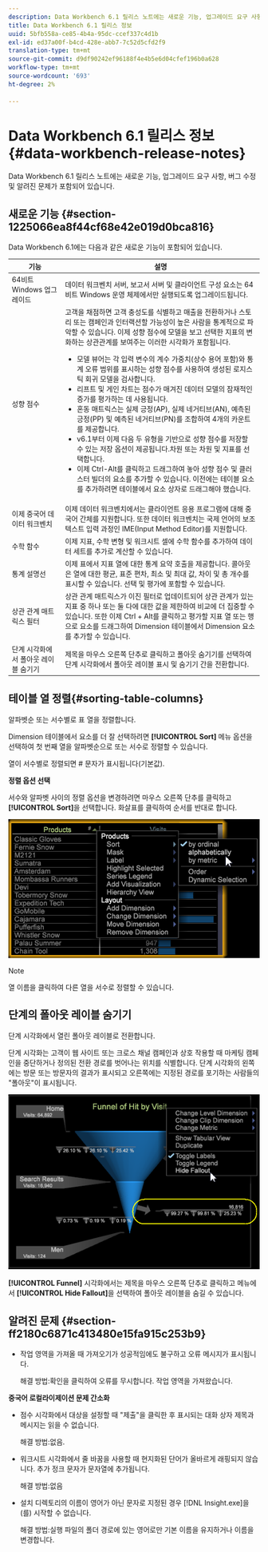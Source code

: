 ```yaml
---
description: Data Workbench 6.1 릴리스 노트에는 새로운 기능, 업그레이드 요구 사항, 버그 수정 및 알려진 문제가 포함되어 있습니다.
title: Data Workbench 6.1 릴리스 정보
uuid: 5bfb558a-ce85-4b4a-95dc-ccef337c4d1b
exl-id: ed37a00f-b4cd-428e-abb7-7c52d5cfd2f9
translation-type: tm+mt
source-git-commit: d9df90242ef96188f4e4b5e6d04cfef196b0a628
workflow-type: tm+mt
source-wordcount: '693'
ht-degree: 2%

---
```


# Data Workbench 6.1 릴리스 정보{#data-workbench-release-notes}

Data Workbench 6.1 릴리스 노트에는 새로운 기능, 업그레이드 요구 사항, 버그 수정 및 알려진 문제가 포함되어 있습니다.

## 새로운 기능 {#section-1225066ea8f44cf68e42e019d0bca816}

Data Workbench 6.1에는 다음과 같은 새로운 기능이 포함되어 있습니다.

| 기능 | 설명 |
|--- |--- |
| 64비트 Windows 업그레이드 | 데이터 워크벤치 서버, 보고서 서버 및 클라이언트 구성 요소는 64비트 Windows 운영 체제에서만 실행되도록 업그레이드됩니다. |
| 성향 점수 | 고객을 채점하면 고객 충성도를 식별하고 매출을 전환하거나 스토리 또는 캠페인과 인터랙션할 가능성이 높은 사람을 통계적으로 파악할 수 있습니다. 이제 성향 점수에 모델을 보고 선택한 지표의 변화하는 상관관계를 보여주는 이러한 시각화가 포함됩니다.<ul><li>모델 뷰어는 각 입력 변수의 계수 가중치(상수 용어 포함)와 통계 오류 범위를 표시하는 성향 점수를 사용하여 생성된 로지스틱 회귀 모델을 검사합니다. </li><li>리프트 및 게인 차트는 점수가 매겨진 데이터 모델의 잠재적인 증가를 평가하는 데 사용됩니다.</li><li>혼동 매트릭스는 실제 긍정(AP), 실제 네거티브(AN), 예측된 긍정(PP) 및 예측된 네거티브(PN)를 조합하여 4개의 카운트를 제공합니다.</li> <li>v6.1부터 이제 다음 두 유형을 기반으로 성향 점수를 저장할 수 있는 저장 옵션이 제공됩니다.차원 또는 차원 및 지표를 선택합니다.</li><li>이제 Ctrl-Alt를 클릭하고 드래그하여 놓아 성향 점수 및 클러스터 빌더의 요소를 추가할 수 있습니다. 이전에는 테이블 요소를 추가하려면 테이블에서 요소 상자로 드래그해야 했습니다.</li></ul> |
| 이제 중국어 데이터 워크벤치 | 이제 데이터 워크벤치에서는 클라이언트 응용 프로그램에 대해 중국어 간체를 지원합니다. 또한 데이터 워크벤치는 국제 언어의 보조 텍스트 입력 과정인 IME(Input Method Editor)를 지원합니다. |
| 수학 함수 | 이제 지표, 수학 변형 및 워크시트 셀에 수학 함수를 추가하여 데이터 세트를 추가로 계산할 수 있습니다. |
| 통계 설명선 | 이제 표에서 지표 열에 대한 통계 요약 호출을 제공합니다. 콜아웃은 열에 대한 평균, 표준 편차, 최소 및 최대 값, 차이 및 총 개수를 표시할 수 있습니다. 선택 및 평가에 포함할 수 있습니다. |
| 상관 관계 매트릭스 필터 | 상관 관계 매트릭스가 이진 필터로 업데이트되어 상관 관계가 있는 지표 중 하나 또는 둘 다에 대한 값을 제한하여 비교에 더 집중할 수 있습니다. 또한 이제 Ctrl + Alt를 클릭하고 평가할 지표 열 또는 행으로 요소를 드래그하여 Dimension 테이블에서 Dimension 요소를 추가할 수 있습니다. |
| 단계 시각화에서 폴아웃 레이블 숨기기 | 제목을 마우스 오른쪽 단추로 클릭하고 폴아웃 숨기기를 선택하여 단계 시각화에서 폴아웃 레이블 표시 및 숨기기 간을 전환합니다. |

## 테이블 열 정렬{#sorting-table-columns}

알파벳순 또는 서수별로 표 열을 정렬합니다.

Dimension 테이블에서 요소를 더 잘 선택하려면 **[!UICONTROL Sort]** 메뉴 옵션을 선택하여 첫 번째 열을 알파벳순으로 또는 서수로 정렬할 수 있습니다.

열이 서수별로 정렬되면 # 문자가 표시됩니다(기본값).

**정렬 옵션 선택**

서수와 알파벳 사이의 정렬 옵션을 변경하려면 마우스 오른쪽 단추를 클릭하고 **[!UICONTROL Sort]**&#x200B;을 선택합니다. 화살표를 클릭하여 순서를 반대로 합니다.

![](assets/sort_table_alpha.png)

>[!NOTE]
>
>열 이름을 클릭하여 다른 열을 서수로 정렬할 수 있습니다.

## 단계의 폴아웃 레이블 숨기기

단계 시각화에서 열린 폴아웃 레이블로 전환합니다.

단계 시각화는 고객이 웹 사이트 또는 크로스 채널 캠페인과 상호 작용할 때 마케팅 캠페인을 중단하거나 정의된 전환 경로를 벗어나는 위치를 식별합니다. 단계 시각화의 왼쪽에는 방문 또는 방문자의 결과가 표시되고 오른쪽에는 지정된 경로를 포기하는 사람들의 &quot;폴아웃&quot;이 표시됩니다.

![](assets/c_funnel_hide_fallout.png)

**[!UICONTROL Funnel]** 시각화에서는 제목을 마우스 오른쪽 단추로 클릭하고 메뉴에서 **[!UICONTROL Hide Fallout]**&#x200B;을 선택하여 폴아웃 레이블을 숨길 수 있습니다.

## 알려진 문제 {#section-ff2180c6871c413480e15fa915c253b9}

* 작업 영역을 가져올 때 가져오기가 성공적임에도 불구하고 오류 메시지가 표시됩니다.

   해결 방법:확인을 클릭하여 오류를 무시합니다. 작업 영역을 가져왔습니다.

**중국어 로컬라이제이션 문제 간소화**

* 점수 시각화에서 대상을 설정할 때 &quot;제출&quot;을 클릭한 후 표시되는 대화 상자 제목과 메시지는 읽을 수 없습니다.

   해결 방법:없음.
* 워크시트 시각화에서 줄 바꿈을 사용할 때 현지화된 단어가 올바르게 래핑되지 않습니다. 추가 정크 문자가 문자열에 추가됩니다.

   해결 방법:없음
* 설치 디렉토리의 이름이 영어가 아닌 문자로 지정된 경우 [!DNL Insight.exe]을(를) 시작할 수 없습니다.

   해결 방법:실행 파일의 폴더 경로에 있는 영어로만 기본 이름을 유지하거나 이름을 변경합니다.
